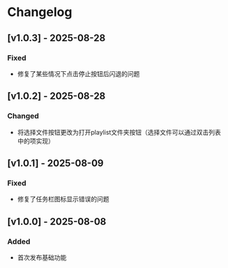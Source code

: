 # Changelog

## [v1.0.3] - 2025-08-28
### Fixed
- 修复了某些情况下点击停止按钮后闪退的问题

## [v1.0.2] - 2025-08-28
### Changed
- 将选择文件按钮更改为打开playlist文件夹按钮（选择文件可以通过双击列表中的项实现）

## [v1.0.1] - 2025-08-09
### Fixed
- 修复了任务栏图标显示错误的问题

## [v1.0.0] - 2025-08-08
### Added
- 首次发布基础功能